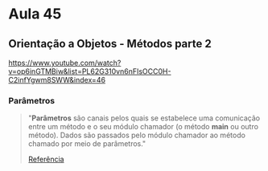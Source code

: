 # Aula 45

## Orientação a Objetos - Métodos parte 2

https://www.youtube.com/watch?v=op6inGTMBiw&list=PL62G310vn6nFIsOCC0H-C2infYgwm8SWW&index=46

### Parâmetros

> "**Parâmetros** são canais pelos quais se estabelece uma comunicação entre um método e o seu módulo chamador (o método **main** ou outro método). Dados são passados pelo módulo chamador ao método chamado por meio de parâmetros."
>
> [Referência](https://www.devmedia.com.br/listas-de-argumentos-de-comprimento-variavel-em-java/25559)
